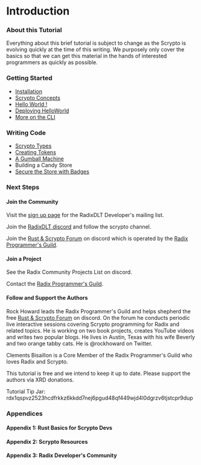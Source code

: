 # Introduction

### About this Tutorial

Everything about this brief tutorial is subject to change as the Scrypto is evolving quickly at the time of this writing. We purposely only cover the basics so that we can get this material in the hands of interested programmers as quickly as possible.

### Getting Started

* [Installation](<README (1).md>)
* [Scrypto Concepts](getting-started/scrypto-concepts.md)
* [Hello World !](getting-started/hello-world.md)
* [Deploying HelloWorld](getting-started/deploying-helloworld.md)
* [More on the CLI](getting-started/more-on-the-cli.md)

### Writing Code

* [Scrypto Types](writing-code/scrypto-types.md)
* [Creating Tokens](writing-code/creating-tokens.md)
* [A Gumball Machine](writing-code/building-a-gumball-machine.md)
* Building a Candy Store
* [Secure the Store with Badges](writing-code/security-through-badges.md)

### Next Steps

#### Join the Community

Visit the [sign up page](https://developers.radixdlt.com/sign-up) for the RadixDLT Developer's mailing list.

Join the [RadixDLT discord](https://discord.gg/WkB2USt) and follow the scrypto channel.

Join the [Rust & Scrypto Forum](https://discord.gg/4Kqrgpg88X) on discord which is operated by the [Radix Programmer's Guild](https://www.radguild.org).

#### Join a Project

See the Radix Community Projects List on discord.

Contact the [Radix Programmer's Guild](https://www.radguild.org).

#### Follow and Support the Authors

Rock Howard leads the Radix Programmer's Guild and helps shepherd the free [Rust & Scrypto Forum](https://discord.gg/4Kqrgpg88X) on discord. On the forum he conducts periodic live interactive sessions covering Scrypto programming for Radix and related topics. He is working on two book projects, creates YouTube videos and writes two popular blogs. He lives in Austin, Texas with his wife Beverly and two orange tabby cats. He is @rockhoward on Twitter.

Clements Bisaillon is a Core Member of the Radix Programmer's Guild who loves Radix and Scrypto.

This tutorial is free and we intend to keep it up to date. Please support the authors via XRD donations.

Tutorial Tip Jar: rdx1qspvz2523hcdfrkkz6kkdd7nej6pgud48qf449wjd4l0dgrzv6tjstcpr9dup

### Appendices

#### Appendix 1: Rust Basics for Scrypto Devs

#### Appendix 2: Scrypto Resources

#### Appendix 3: Radix Developer's Community
